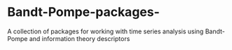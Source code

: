 # Bandt-Pompe-packages-
A collection of packages for working with time series analysis using Bandt-Pompe and information theory descriptors
